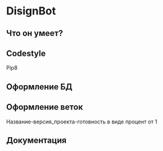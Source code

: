 # DisignBot
## Что он умеет?
## 
## Codestyle
Pip8

## Оформление БД

## Оформление веток
Название-версия_проекта-готовность в виде процент от 1

## Документация

